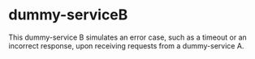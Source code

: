 # dummy-serviceB
This dummy-service B simulates an error case, such as a timeout or an incorrect response, upon receiving requests from a dummy-service A.
